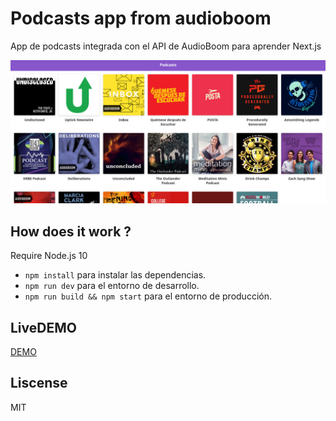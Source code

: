 # Podcasts app from audioboom

App de podcasts integrada con el API de AudioBoom para aprender Next.js

![Captura de la App](./.readme-static/captura.png)

## How does it work ?

Require Node.js 10

* `npm install` para instalar las dependencias.
* `npm run dev` para el entorno de desarrollo.
* `npm run build && npm start` para el entorno de producción.

## LiveDEMO

[DEMO](https://podcasts-ect9qh5h7.now.sh/)

## Liscense

MIT